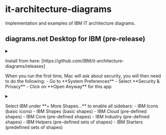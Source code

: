 # it-architecture-diagrams
Implementation and examples of IBM IT architecture diagrams.

## diagrams.net Desktop for IBM (pre-release)

<details><summary><Installing diagrams.net desktop for IBM (Mac only)</summary>
<p>
Install from here: [https://github.com/IBM/it-architecture-diagrams/releases]
</p>
<p>
When you run the first time, Mac will ask about security, you will then need to do the following:
- Go to **System Preferences**
- Select **Security & Privacy**
- Click on **Open Anyway** for this app
</p>
</details>

<details><summary><Enabling diagrams.net desktop for IBM</details>
<p>
Select IBM under **+ More Shapes...** to enable all sidebars:
- IBM Icons (basic icons)
- IBM Shapes (basic shapes)
- IBM Cloud (pre-defined shapes)
- IBM Core (pre-defined shapes)
- IBM Industry (pre-defined shapes)
- IBM Helpers (pre-defined sets of shapes)
- IBM Starters (predefined sets of shapes)
</p>
</details>


